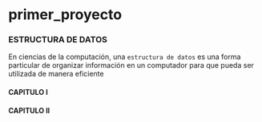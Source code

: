 # primer_proyecto
### ESTRUCTURA DE DATOS 
En ciencias de la computación, una `estructura de datos` es una forma particular de organizar información en un computador para que pueda ser utilizada de manera eficiente

#### CAPITULO I
#### CAPITULO II
